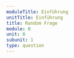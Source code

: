 ```yaml
---
moduleTitle: Einführung
unitTitle: Einführung
title: Random Frage
module: 0
unit: 0
subunit: 1
type: question
---
```


<orderquestion question="Bring folgende Begriffe in die richtige Reihenfolge."></orderquestion>